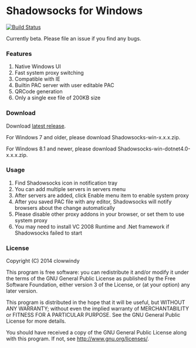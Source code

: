 Shadowsocks for Windows
=======================

[![Build Status]][Appveyor]

Currently beta. Please file an issue if you find any bugs.

### Features

1. Native Windows UI
2. Fast system proxy switching
3. Compatible with IE
4. Builtin PAC server with user editable PAC
5. QRCode generation
6. Only a single exe file of 200KB size

### Download

Download [latest release].

For Windows 7 and older, please download Shadowsocks-win-x.x.x.zip.

For Windows 8.1 and newer, please download Shadowsocks-win-dotnet4.0-x.x.x.zip.

### Usage

1. Find Shadowsocks icon in notification tray
2. You can add multiple servers in servers menu
3. After servers are added, click Enable menu item to enable system proxy
4. After you saved PAC file with any editor, Shadowsocks will notify browsers
about the change automatically
5. Please disable other proxy addons in your browser, or set them to use
system proxy
6. You may need to install VC 2008 Runtime and .Net framework if Shadowsocks
failed to start

### License

Copyright (C) 2014 clowwindy

This program is free software: you can redistribute it and/or modify
it under the terms of the GNU General Public License as published by
the Free Software Foundation, either version 3 of the License, or
(at your option) any later version.

This program is distributed in the hope that it will be useful,
but WITHOUT ANY WARRANTY; without even the implied warranty of
MERCHANTABILITY or FITNESS FOR A PARTICULAR PURPOSE.  See the
GNU General Public License for more details.

You should have received a copy of the GNU General Public License
along with this program.  If not, see <http://www.gnu.org/licenses/>.


[Appveyor]:       https://ci.appveyor.com/project/clowwindy/shadowsocks-csharp
[Build Status]:   https://ci.appveyor.com/api/projects/status/gknc8l1lxy423ehv/branch/master
[latest release]: https://sourceforge.net/projects/shadowsocksgui/files/dist/
